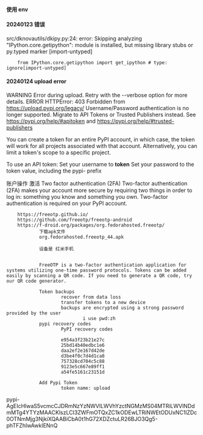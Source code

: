 

#### 使用 env





#### 20240123 错误

src/dknovautils/dkipy.py:24: error: Skipping analyzing "IPython.core.getipython": module is installed, but missing library stubs or py.typed marker  [import-untyped]

        from IPython.core.getipython import get_ipython # type: ignore[import-untyped]


#### 20240124 upload error

WARNING  Error during upload. Retry with the --verbose option for more details.
ERROR    HTTPError: 403 Forbidden from https://upload.pypi.org/legacy/
         Username/Password authentication is no longer supported. Migrate to API Tokens or Trusted Publishers
         instead. See https://pypi.org/help/#apitoken and https://pypi.org/help/#trusted-publishers

You can create a token for an entire PyPI account, in which case, the token will work for all projects associated with that account. Alternatively, you can limit a token's scope to a specific project. 

To use an API token:
    Set your username to __token__
    Set your password to the token value, including the pypi- prefix

账户操作
        激活 Two factor authentication (2FA)
        Two-factor authentication (2FA) makes your account more secure by requiring two things in order to log in: something you know and something you own. 
        Two-factor authentication is required on your PyPI account. 

        https://freeotp.github.io/
        https://github.com/freeotp/freeotp-android
        https://f-droid.org/packages/org.fedorahosted.freeotp/
                下载apk文件
                org.fedorahosted.freeotp_44.apk

                设备是 红米手机


                FreeOTP is a two-factor authentication application for systems utilizing one-time password protocols. Tokens can be added easily by scanning a QR code. If you need to generate a QR code, try our QR code generator.        

                Token backups
                        recover from data loss
                        transfer tokens to a new device
                        backups are encrypted using a strong password provided by the user
                                i use pwd:zh
                pypi recovery codes
                        PyPI recovery codes
                        
                        e954a3f23b21e27c
                        25bd14b40edbc1e6
                        daa2ef2e167d42de
                        d3be4f0c7d4d1ca8
                        757328cd704c5c88
                        9123e5c667e89ff1
                        a54fe5161c23151d   

                Add Pypi Token
                        token name: upload

pypi-AgEIcHlwaS5vcmcCJDRmNzYzNWVlLWVhYzctNGMzMS04MTRiLWVlNDdmMTg4YTYzMAACKlszLCI3ZWFmOTQxZC1kODEwLTRiNWEtODUxNC1lZDc0OTNmMjg3NjkiXQAABiCbA0t1hG72XDZctuLR26BJO3Qg5-phTFZhIwAwkIENnQ














